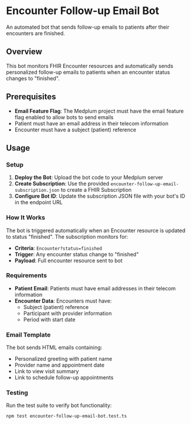 # Encounter Follow-up Email Bot

An automated bot that sends follow-up emails to patients after their encounters are finished.

## Overview

This bot monitors FHIR Encounter resources and automatically sends personalized follow-up emails to patients when an encounter status changes to "finished".

## Prerequisites

- **Email Feature Flag**: The Medplum project must have the email feature flag enabled to allow bots to send emails
- Patient must have an email address in their telecom information
- Encounter must have a subject (patient) reference

## Usage

### Setup

1. **Deploy the Bot**: Upload the bot code to your Medplum server
2. **Create Subscription**: Use the provided `encounter-follow-up-email-subscription.json` to create a FHIR Subscription
3. **Configure Bot ID**: Update the subscription JSON file with your bot's ID in the endpoint URL

### How It Works

The bot is triggered automatically when an Encounter resource is updated to status "finished". The subscription monitors for:

- **Criteria**: `Encounter?status=finished`
- **Trigger**: Any encounter status change to "finished"
- **Payload**: Full encounter resource sent to bot

### Requirements

- **Patient Email**: Patients must have email addresses in their telecom information
- **Encounter Data**: Encounters must have:
  - Subject (patient) reference
  - Participant with provider information
  - Period with start date

### Email Template

The bot sends HTML emails containing:

- Personalized greeting with patient name
- Provider name and appointment date
- Link to view visit summary
- Link to schedule follow-up appointments

### Testing

Run the test suite to verify bot functionality:

```bash
npm test encounter-follow-up-email-bot.test.ts
```
